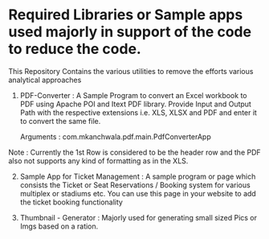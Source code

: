# Required Libraries or Sample apps used majorly in support of the code to reduce the code.
This Repository Contains the various utilities to remove the efforts various analytical approaches

1) PDF-Converter : A Sample Program to convert an Excel workbook to PDF using Apache POI and Itext PDF library.
  Provide Input and Output Path with the respective extensions i.e. XLS, XLSX and PDF and enter it to convert the same file. 
  
  
    Arguments : com.mkanchwala.pdf.main.PdfConverterApp <inputPath> <outputPath> <fileType>
    
    
  Note : Currently the 1st Row is considered to be the header row and the PDF also not supports any kind of formatting as in the XLS.

2) Sample App for Ticket Management : A sample program or page which consists the Ticket or Seat Reservations / Booking system for various multiplex or stadiums etc. You can use this page in your website to add the ticket booking functionality

3) Thumbnail - Generator : Majorly used for generating small sized Pics or Imgs based on a ration.
